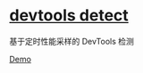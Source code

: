 # [devtools detect](https://github.com/MHuiG/timing-sampling-devtools-detect)
基于定时性能采样的 DevTools 检测

[Demo](https://devtools-detect.mhuig.top)
